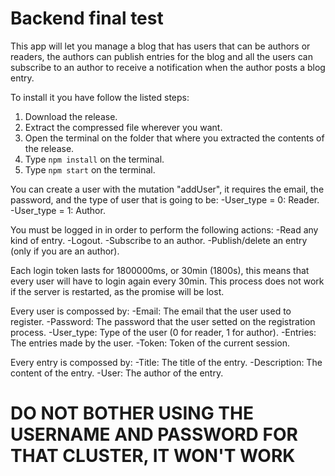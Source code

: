 # Backend final test

This app will let you manage a blog that has users that can be authors or readers, the authors can publish entries for the blog and all the users can subscribe to an author to receive a notification when the author posts a blog entry.

To install it you have follow the listed steps:

1. Download the release.
2. Extract the compressed file wherever you want.
3. Open the terminal on the folder that where you extracted the contents of the release.
4. Type `npm install` on the terminal.
5. Type `npm start` on the terminal.

<DOCUMENTATION>

You can create a user with the mutation "addUser", it requires the email, the password, and the type of user that is going to be:
	-User_type = 0: Reader.
	-User_type = 1: Author.

You must be logged in in order to perform the following actions:
	-Read any kind of entry.
	-Logout.
	-Subscribe to an author.
	-Publish/delete an entry (only if you are an author).

Each login token lasts for 1800000ms, or 30min (1800s), this means that every user will have to login again every 30min. This process does not work if the server is restarted, as the promise will be lost.

Every user is compossed by:
	-Email: The email that the user used to register.
	-Password: The password that the user setted on the registration process.
	-User_type: Type of the user (0 for reader, 1 for author).
	-Entries: The entries made by the user.
	-Token: Token of the current session.

Every entry is compossed by:
	-Title: The title of the entry.
	-Description: The content of the entry.
	-User: The author of the entry.

# DO NOT BOTHER USING THE USERNAME AND PASSWORD FOR THAT CLUSTER, IT WON'T WORK
